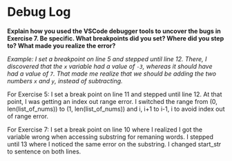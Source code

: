 # Debug Log

**Explain how you used the VSCode debugger tools to uncover the bugs in Exercise 7. Be specific. What breakpoints did you set? Where did you step to? What made you realize the error?**

_Example: I set a breakpoint on line 5 and stepped until line 12. There, I discovered that the `x` variable had a value of `-3`, whereas it should have had a value of `7`. That made me realize that we should be adding the two numbers `x` and `y`, instead of subtracting._


For Exercise 5: I set a break point on line 11 and stepped until line 12. At that point, I was getting an index out range error. I switched the range from (0, len(list_of_nums)) to (1, len(list_of_nums)) and i, i+1 to i-1, i to avoid index out of range error. 


For Exercise 7: I set a break point on line 10 where I realized I got the variable wrong when accessing substring for remaning words. I stepped until 13 where I noticed the same error on the substring. I changed start_str to sentence on both lines. 

